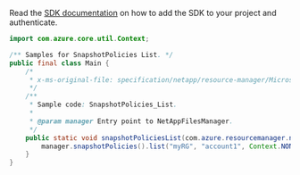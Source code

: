 Read the [SDK documentation](https://github.com/Azure/azure-sdk-for-java/blob/azure-resourcemanager-netapp_1.0.0-beta.8/sdk/netapp/azure-resourcemanager-netapp/README.md) on how to add the SDK to your project and authenticate.

```java
import com.azure.core.util.Context;

/** Samples for SnapshotPolicies List. */
public final class Main {
    /*
     * x-ms-original-file: specification/netapp/resource-manager/Microsoft.NetApp/stable/2021-10-01/examples/SnapshotPolicies_List.json
     */
    /**
     * Sample code: SnapshotPolicies_List.
     *
     * @param manager Entry point to NetAppFilesManager.
     */
    public static void snapshotPoliciesList(com.azure.resourcemanager.netapp.NetAppFilesManager manager) {
        manager.snapshotPolicies().list("myRG", "account1", Context.NONE);
    }
}
```
